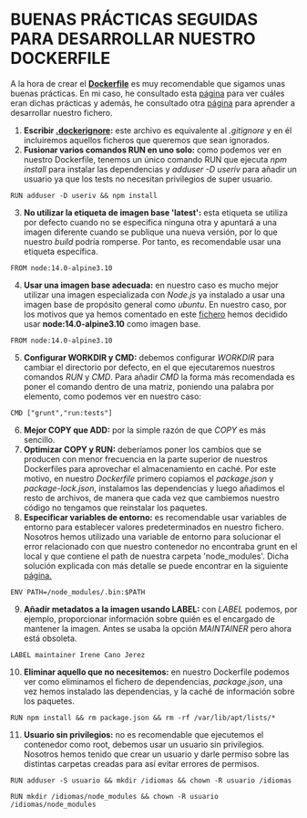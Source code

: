 # BUENAS PRÁCTICAS SEGUIDAS PARA DESARROLLAR NUESTRO DOCKERFILE
A la hora de crear el **[Dockerfile](https://github.com/irenecj/ProyectoIdiomasIV/blob/master/Dockerfile)** es muy recomendable que sigamos unas buenas prácticas. En mi caso, he consultado esta [página](https://blog.arima.eu/es/2020/04/21/buenas-practicas-para-escribir-un-dockerfile.html) para ver cuáles eran dichas prácticas y además, he consultado otra [página](https://nodejs.org/en/docs/guides/nodejs-docker-webapp/) para aprender a desarrollar nuestro fichero.
1. **Escribir [.dockerignore](https://github.com/irenecj/ProyectoIdiomasIV/blob/master/.dockerignore):** este archivo es equivalente al *.gitignore* y en él incluiremos aquellos ficheros que queremos que sean ignorados.
2. **Fusionar varios comandos RUN en uno solo:** como podemos ver en nuestro Dockerfile, tenemos un único comando RUN que ejecuta *npm install* para instalar las dependencias y *adduser -D useriv* para añadir un usuario ya que los tests no necesitan privilegios de super usuario.
  ~~~
  RUN adduser -D useriv && npm install
  ~~~
3. **No utilizar la etiqueta de imagen base 'latest':** esta etiqueta se utiliza por defecto cuando no se especifica ninguna otra y apuntará a una imagen diferente cuando se publique una nueva versión, por lo que nuestro *build* podría romperse. Por tanto, es recomendable usar una etiqueta específica.
  ~~~
  FROM node:14.0-alpine3.10
  ~~~
4. **Usar una imagen base adecuada:** en nuestro caso es mucho mejor utilizar una imagen especializada con *Node.js* ya instalado a usar una imagen base de propósito general como *ubuntu*. En nuestro caso, por los motivos que ya hemos comentado en este [fichero](https://github.com/irenecj/ProyectoIdiomasIV/blob/master/docs/pruebas-docker.md) hemos decidido usar **node:14.0-alpine3.10** como imagen base.
  ~~~
  FROM node:14.0-alpine3.10
  ~~~
5. **Configurar WORKDIR y CMD:** debemos configurar *WORKDIR* para cambiar el directorio por defecto, en el que ejecutaremos nuestros comandos *RUN* y *CMD*. Para añadir *CMD* la forma más recomendada es poner el comando dentro de una matriz, poniendo una palabra por elemento, como podemos ver en nuestro caso:
  ~~~
  CMD ["grunt","run:tests"]
  ~~~
6. **Mejor COPY que ADD:** por la simple razón de que *COPY* es más sencillo.
7. **Optimizar COPY y RUN:** deberíamos poner los cambios que se producen con menor frecuencia en la parte superior de nuestros Dockerfiles para aprovechar el almacenamiento en caché. Por este motivo, en nuestro *Dockerfile* primero copiamos el *package.json* y *package-lock.json*, instalamos las dependencias y luego añadimos el resto de archivos, de manera que cada vez que cambiemos nuestro código no tengamos que reinstalar los paquetes.
8. **Especificar variables de entorno:** es recomendable usar variables de entorno para establecer valores predeterminados en nuestro fichero. Nosotros hemos utilizado una variable de entorno para solucionar el error relacionado con que nuestro contenedor no encontraba grunt en el local y que contiene el path de nuestra carpeta 'node_modules'. Dicha solución explicada con más detalle se puede encontrar en la siguiente [página.](https://www.docker.com/blog/keep-nodejs-rockin-in-docker/)
  ~~~
  ENV PATH=/node_modules/.bin:$PATH
  ~~~
9. **Añadir metadatos a la imagen usando LABEL:** con *LABEL* podemos, por ejemplo, proporcionar información sobre quién es el encargado de mantener la imagen. Antes se usaba la opción *MAINTAINER* pero ahora está obsoleta.
  ~~~
  LABEL maintainer Irene Cano Jerez
  ~~~
10. **Eliminar aquello que no necesitemos:** en nuestro Dockerfile podemos ver como eliminamos el fichero de dependencias, *package.json*, una vez hemos instalado las dependencias, y la caché de información sobre los paquetes.
  ~~~
  RUN npm install && rm package.json && rm -rf /var/lib/apt/lists/*
  ~~~
11. **Usuario sin privilegios:** no es recomendable que ejecutemos el contenedor como root, debemos usar un usuario sin privilegios. Nosotros hemos tenido que crear un usuario y darle permiso sobre las distintas carpetas creadas para así evitar errores de permisos.
  ~~~
  RUN adduser -S usuario && mkdir /idiomas && chown -R usuario /idiomas

  RUN mkdir /idiomas/node_modules && chown -R usuario /idiomas/node_modules 
  ~~~

